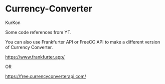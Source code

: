 # Currency-Converter
 KurKon
 
 Some code references from YT.

You can also use Frankfurter API or FreeCC API to make a different version of Currency Converter.

https://www.frankfurter.app/

OR

https://free.currencyconverterapi.com/
